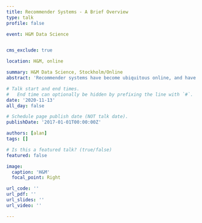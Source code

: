 ```yaml
---
title: Recommender Systems - A Brief Overview
type: talk
profile: false

event: H&M Data Science


cms_exclude: true

location: H&M, online

summary: H&M Data Science, Stockholm/Online
abstract: 'Recommender systems have become ubiquitous online, and have recently started to become increasingly more integrated into our everyday, physical, offline aspects our lives. In this talk, I will talk about what recommender systems actually are, how they work, and how they can be applied in various settings, online and offline. Starting with a short historical recap of recommender systems research and industry applications, I will describe how the models used in recommender systems have developed and progressed with the evolution of machine learning systems in the last two decades. While recommender systems are driven by underlying machine learning models, they also rely on interaction design and engineering, usability and user experience, and cognitive science theories to provide well-functioning solutions to complex information tasks. I will discuss how this affects the development and application of recommender systems.'

# Talk start and end times.
#   End time can optionally be hidden by prefixing the line with `#`.
date: '2020-11-13'
all_day: false

# Schedule page publish date (NOT talk date).
publishDate: '2017-01-01T00:00:00Z'

authors: [alan]
tags: []

# Is this a featured talk? (true/false)
featured: false

image:
  caption: 'H&M'
  focal_point: Right

url_code: ''
url_pdf: ''
url_slides: ''
url_video: ''

---
```

